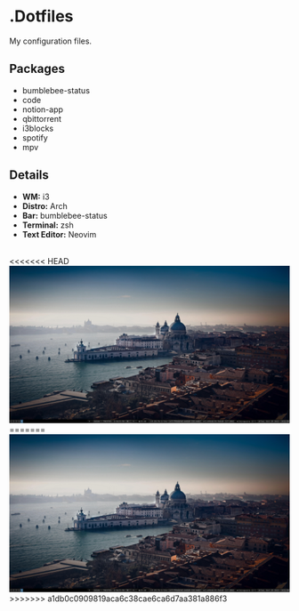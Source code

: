 # .Dotfiles
My configuration files.

## Packages
<ul>
<li>bumblebee-status</li>
<li>code</li>
<li>notion-app</li>
<li>qbittorrent</li>
<li>i3blocks</li>
<li>spotify</li>
<li>mpv</li>
</ul>

## Details
<ul>
<li><b>WM:</b> i3</li>
<li><b>Distro:</b> Arch</li>
<li><b>Bar:</b> bumblebee-status </li>
<li><b>Terminal:</b> zsh </li>
<li><b>Text Editor:</b> Neovim </li>
</ul>

<br>
<<<<<<< HEAD
<img title="Workstation" alt="workstation" src="workstation.png">
=======
<img title="Workstation" alt="workstation" src="workstation.png">
>>>>>>> a1db0c0909819aca6c38cae6ca6d7aa381a886f3
